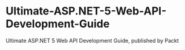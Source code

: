 # Ultimate-ASP.NET-5-Web-API-Development-Guide
Ultimate ASP.NET 5 Web API Development Guide, published by Packt
